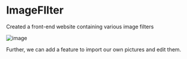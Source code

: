 # ImageFIlter

Created a front-end website containing various image filters

![image](https://github.com/user-attachments/assets/ba7bbf83-77b1-4960-9955-110153537b04)

Further, we can add a feature to import our own pictures and edit them.
